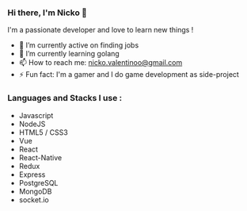### Hi there, I'm Nicko 👋

I'm a passionate developer and love to learn new things ! 

- 🔭 I’m currently active on finding jobs
- 🌱 I’m currently learning golang
- 📫 How to reach me: nicko.valentinoo@gmail.com
- ⚡ Fun fact: I'm a gamer and I do game development as side-project
<!--
**nikvv/nikvv** is a ✨ _special_ ✨ repository because its `README.md` (this file) appears on your GitHub profile.

Here are some ideas to get you started:



- 🤔 I’m looking for help with ...
- 💬 Ask me about ...


-->

### Languages and Stacks I use :
- Javascript
- NodeJS
- HTML5 / CSS3
- Vue
- React
- React-Native
- Redux
- Express
- PostgreSQL
- MongoDB
- socket.io
